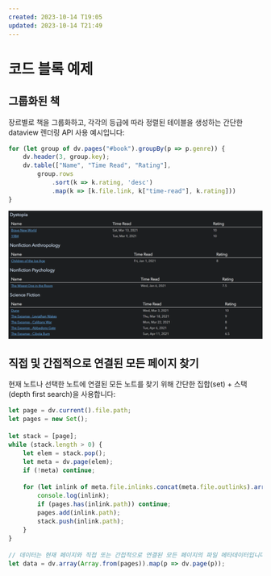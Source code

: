 ```yaml
---
created: 2023-10-14 T19:05
updated: 2023-10-14 T21:49
---
```

# 코드 블록 예제

## 그룹화된 책

장르별로 책을 그룹화하고, 각각의 등급에 따라 정렬된 테이블을 생성하는 간단한 dataview 렌더링 API 사용 예시입니다:

```js
for (let group of dv.pages("#book").groupBy(p => p.genre)) {
	dv.header(3, group.key);
	dv.table(["Name", "Time Read", "Rating"],
		group.rows
			.sort(k => k.rating, 'desc')
			.map(k => [k.file.link, k["time-read"], k.rating]))
}
```

![Grouped Books Example](../assets/grouped-book-example.png)

## 직접 및 간접적으로 연결된 모든 페이지 찾기

현재 노트나 선택한 노트에 연결된 모든 노트를 찾기 위해 간단한 집합(set) + 스택(depth first search)을 사용합니다:

```js
let page = dv.current().file.path;
let pages = new Set();

let stack = [page];
while (stack.length > 0) {
	let elem = stack.pop();
	let meta = dv.page(elem);
	if (!meta) continue;

	for (let inlink of meta.file.inlinks.concat(meta.file.outlinks).array()) {
		console.log(inlink);
		if (pages.has(inlink.path)) continue;
		pages.add(inlink.path);
		stack.push(inlink.path);
	}
}

// 데이터는 현재 페이지와 직접 또는 간접적으로 연결된 모든 페이지의 파일 메타데이터입니다.
let data = dv.array(Array.from(pages)).map(p => dv.page(p));
```